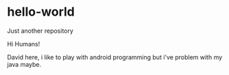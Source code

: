 # hello-world
Just another repository

Hi Humans!

David here, i like to play with android programming but 
i've problem with my java maybe.

